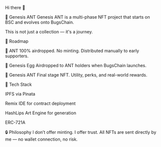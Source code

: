Hi there 👋

👑 Genesis ANT
Genesis ANT is a multi-phase NFT project that starts on BSC and evolves onto BugsChain.

This is not just a collection — it's a journey.

🚀 Roadmap

🐜 ANT
100% airdropped. No minting.
Distributed manually to early supporters.

🥚 Genesis Egg
Airdropped to ANT holders when BugsChain launches.

👑 Genesis ANT
Final stage NFT. Utility, perks, and real-world rewards.

🧱 Tech Stack

IPFS via Pinata

Remix IDE for contract deployment

HashLips Art Engine for generation

ERC-721A

🔒 Philosophy
I don’t offer minting. I offer trust.
All NFTs are sent directly by me — no wallet connection, no risk.



